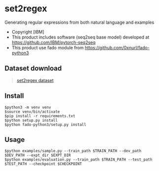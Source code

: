 # set2regex
Generating regular expressions from both natural language and examples

- Copyright [IBM]
- This product includes software (seq2seq base model) developed at https://github.com/IBM/pytorch-seq2seq
- This product use fado module from https://github.com/0xnurl/fado-python3

## Dataset download
> [set2regex dataset](https://github.com/woaksths/set2regex_dataset "set2regex dataset link")
## Install 
    $python3 -m venv venv
    $source venv/bin/activate
    $pip install -r requirements.txt
    $python setup.py install
    $python fado-python3/setup.py install


## Usage
    $python examples/sample.py --train_path $TRAIN_PATH --dev_path $DEV_PATH --expt_dir $EXPT_DIR
    $python examples/evaluation.py --train_path $TRAIN_PATH --test_path $TEST_PATH --checkpoint $CHECKPOINT
